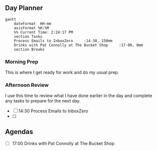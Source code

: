## Day Planner
```mermaid
gantt
    dateFormat  HH-mm
    axisFormat %H:%M
    %% Current Time: 2:24:17 PM
    section Tasks
    Process Emails to InboxZero     :14-30, 150mm
    Drinks with Pat Connolly at The Bucket Shop     :17-00, 0mm
    section Breaks

```

### Morning Prep

This is where I get ready for work and do my usual prep.

### Afternoon Review

I use this time to review what I have done earlier in the day and complete any tasks to prepare for the next day.
- [ ] 14:30 Process Emails to InboxZero
- [ ] 


## Agendas

- [ ] 17:00 Drinks with Pat Connolly at The Bucket Shop